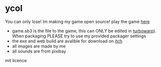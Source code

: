 # ycol
You can only lose! Im making my game open source! play the game [here](https://micad.itch.io/ycol)

 -  game.sb3 is the file to the game, this can ONLY be edited in [turbowarp](https://desktop.turbowarp.org)). When packaging PLEASE try to use my provided packager settings
 -  the exe and web build are avalible for download on [itch](https://micad.itch.io/ycol)
 -  all images are made by me
 -  all sounds are from pixibay

mit licence
